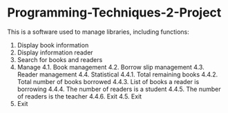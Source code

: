 # Programming-Techniques-2-Project
This is a software used to manage libraries, including functions:
1. Display book information
2. Display information reader
3. Search for books and readers
4. Manage
  4.1. Book management
  4.2. Borrow slip management
  4.3. Reader management
  4.4. Statistical
        4.4.1. Total remaining books
        4.4.2. Total number of books borrowed
        4.4.3. List of books a reader is borrowing
        4.4.4. The number of readers is a student
        4.4.5. The number of readers is the teacher
        4.4.6. Exit
  4.5. Exit
5. Exit

